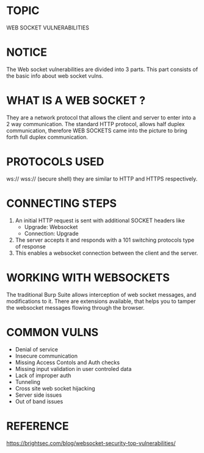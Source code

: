 # TOPIC
WEB SOCKET VULNERABILITIES

# NOTICE 
The Web socket vulnerabilities are divided into 3 parts.
This part consists of the basic info about web socket vulns.

# WHAT IS A WEB SOCKET ?
They are a network protocol that allows the client and server to enter into a 2 way communication.
The standard HTTP protocol, allows half duplex communication, therefore WEB SOCKETS came into the picture to 
bring forth full duplex communication.


# PROTOCOLS USED
ws://
wss:// (secure shell)
they are similar to HTTP and HTTPS respectively.

# CONNECTING STEPS
1) An initial HTTP request is sent with additional SOCKET headers like
	- Upgrade: Websocket
	- Connection: Upgrade
2) The server accepts it and responds with a 101 switching protocols type of response
3) This enables a websocket connection between the client and the server.

# WORKING WITH WEBSOCKETS
The traditional Burp Suite allows interception of web socket messages, and modifications to it.
There are extensions available, that helps you to tamper the websocket messages flowing through the browser.

# COMMON VULNS
- Denial of service
- Insecure communication
- Missing Access Contols and Auth checks
- Missing input validation in user controled data
- Lack of improper auth
- Tunneling
- Cross site web socket hijacking
- Server side issues
- Out of band issues

# REFERENCE
https://brightsec.com/blog/websocket-security-top-vulnerabilities/
